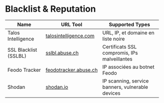 # Blacklist & Reputation

| Name                 | URL Tool                                            | Supported Types                              |
|----------------------|-----------------------------------------------------|----------------------------------------------|
| Talos Intelligence   | [talosintelligence.com](https://talosintelligence.com/) | URL, IP, et domaine en liste noire        |
| SSL Blacklist (SSLBL) | [sslbl.abuse.ch](https://sslbl.abuse.ch/)           | Certificats SSL compromis, IPs malveillantes |
| Feodo Tracker        | [feodotracker.abuse.ch](https://feodotracker.abuse.ch/) | IP associées au botnet Feodo                 |
| Shodan        | [shodan.io](https://www.shodan.io/) | IP scanning, service banners, vulnerable devices |                 |

